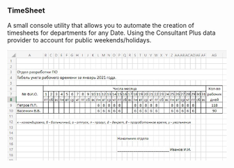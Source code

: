 ### TimeSheet
   A small console utility that allows you to automate the creation of timesheets for departments for any Date. Using the Consultant Plus data provider to account for public weekends/holidays.
<p align="center"> <img src="Sample.jpg" width="600" align="center" title="Output file example"> </p>
